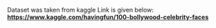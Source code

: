 
Dataset was taken from kaggle
Link is given below:<b>
https://www.kaggle.com/havingfun/100-bollywood-celebrity-faces
